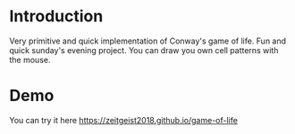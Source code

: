 # Introduction
Very primitive and quick implementation of Conway's game
of life. Fun and quick sunday's evening project.
You can draw you own cell patterns with the mouse.
# Demo
You can try it here https://zeitgeist2018.github.io/game-of-life
